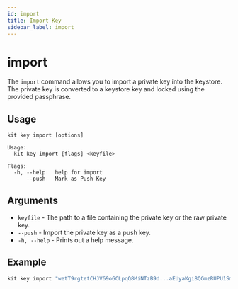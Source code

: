 ```yaml
---
id: import
title: Import Key
sidebar_label: import
---
```


# import

The `import` command allows you to import a private key into the keystore. The private key is converted to a keystore key and locked using the provided passphrase.

## Usage

```text
kit key import [options] 
```

```text
Usage:
  kit key import [flags] <keyfile>

Flags:
  -h, --help   help for import
      --push   Mark as Push Key
```

## Arguments

* `keyfile` - The path to a file containing the private key or the raw private key.
* `--push` - Import the private key as a push key. 
* `-h, --help` - Prints out a help message.

## Example

```bash
kit key import "wetT9rgtetCHJV69oGCLpqQ8MiNTzB9d...aEUyaKgi8QGmzRUPU1SmrfNSy4j7DDJ"
```

